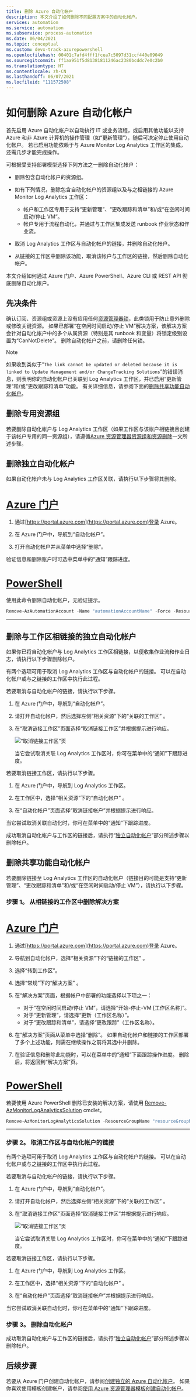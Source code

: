 ```yaml
---
title: 删除 Azure 自动化帐户
description: 本文介绍了如何删除不同配置方案中的自动化帐户。
services: automation
ms.service: automation
ms.subservice: process-automation
ms.date: 06/04/2021
ms.topic: conceptual
ms.custom: devx-track-azurepowershell
ms.openlocfilehash: 00401c7afd4fff1fcea7c5097d31ccf440e09049
ms.sourcegitcommit: ff1aa951f5d81381811246ac2380bcddc7e0c2b0
ms.translationtype: HT
ms.contentlocale: zh-CN
ms.lasthandoff: 06/07/2021
ms.locfileid: "111572508"
---
```

# <a name="how-to-delete-your-azure-automation-account"></a>如何删除 Azure 自动化帐户

首先启用 Azure 自动化帐户以自动执行 IT 或业务流程，或启用其他功能以支持 Azure 和非 Azure 计算机的操作管理（如“更新管理”），随后可决定停止使用自动化帐户。 若已启用功能依赖于与 Azure Monitor Log Analytics 工作区的集成，还需几步才能完成操作。

可根据受支持部署模型选择下列方法之一删除自动化帐户：

* 删除包含自动化帐户的资源组。
* 如有下列情况，删除包含自动化帐户的资源组以及与之相链接的 Azure Monitor Log Analytics 工作区：

    * 帐户和工作区专用于支持“更新管理”、“更改跟踪和清单”和/或“在空闲时间启动/停止 VM”。
    * 帐户专用于流程自动化，并通过与工作区集成发送 runbook 作业状态和作业流。

* 取消 Log Analytics 工作区与自动化帐户的链接，并删除自动化帐户。
* 从链接的工作区中删除该功能，取消该帐户与工作区的链接，然后删除自动化帐户。

本文介绍如何通过 Azure 门户、Azure PowerShell、Azure CLI 或 REST API 彻底删除自动化帐户。

## <a name="prerequisite"></a>先决条件
确认订阅、资源组或资源上没有应用任何[资源管理器锁](../azure-resource-manager/management/lock-resources.md)，此类锁用于防止意外删除或修改关键资源。 如果已部署“在空闲时间启动/停止 VM”解决方案，该解决方案会针对自动化帐户中的多个从属资源（特别是其 runbook 和变量）将锁定级别设置为“CanNotDelete”。 删除自动化帐户之前，请删除任何锁。

> [!NOTE]
> 如果收到类似于“`The link cannot be updated or deleted because it is linked to Update Management and/or ChangeTracking Solutions`”的错误消息，则表明你的自动化帐户已关联到 Log Analytics 工作区，并已启用“更新管理”和/或“更改跟踪和清单”功能。 有关详细信息，请参阅下面的[删除共享功能自动化帐户](#delete-a-shared-capability-automation-account)。

## <a name="delete-the-dedicated-resource-group"></a>删除专用资源组

若要删除自动化帐户与 Log Analytics 工作区（如果工作区与该帐户相链接且创建于该帐户专用的同一资源组），请遵循[Azure 资源管理器资源组和资源删除](../azure-resource-manager/management/delete-resource-group.md)一文所述步骤。

## <a name="delete-a-standalone-automation-account"></a>删除独立自动化帐户

如果自动化帐户未与 Log Analytics 工作区关联，请执行以下步骤将其删除。

# <a name="azure-portal"></a>[Azure 门户](#tab/azure-portal)

1. 通过[https://portal.azure.com](https://portal.azure.com)登录 Azure。

2. 在 Azure 门户中，导航到“自动化帐户”。

3. 打开自动化帐户并从菜单中选择“删除”。

验证信息和删除账户时可选中菜单中的“通知”跟踪进度。

# <a name="powershell"></a>[PowerShell](#tab/azure-powershell)

使用此命令删除自动化帐户，无验证提示。

```powershell
Remove-AzAutomationAccount -Name "automationAccountName" -Force -ResourceGroupName "resourceGroupName"
```

---

## <a name="delete-a-standalone-automation-account-linked-to-workspace"></a>删除与工作区相链接的独立自动化帐户

如果你已将自动化帐户与 Log Analytics 工作区相链接，以便收集作业流和作业日志，请执行以下步骤删除帐户。

有两个选项可用于取消 Log Analytics 工作区与自动化帐户的链接。 可以在自动化帐户或与之链接的工作区中执行此过程。

若要取消与自动化帐户的链接，请执行以下步骤。

1. 在 Azure 门户中，导航到“自动化帐户”。

2. 请打开自动化帐户，然后选择左侧“相关资源”下的“关联的工作区” 。

3. 在“取消链接工作区”页面选择“取消链接工作区”并根据提示进行响应。

   ![“取消链接工作区”页](media/automation-solution-vm-management-remove/automation-unlink-workspace-blade.png)

    当它尝试取消关联 Log Analytics 工作区时，你可在菜单中的“通知”下跟踪进度。

若要取消链接工作区，请执行以下步骤。

1. 在 Azure 门户中，导航到 Log Analytics 工作区。

2. 在工作区中，选择“相关资源”下的“自动化帐户” 。

3. 在“自动化帐户”页面选择“取消链接帐户”并根据提示进行响应。

当它尝试取消关联自动化时，你可在菜单中的“通知”下跟踪进度。

成功取消自动化帐户与工作区的链接后，请执行“[独立自动化帐户](#delete-a-standalone-automation-account)”部分所述步骤以删除帐户。

## <a name="delete-a-shared-capability-automation-account"></a>删除共享功能自动化帐户

若要删除链接至 Log Analytics 工作区的自动化帐户（链接目的可能是支持“更新管理”、“更改跟踪和清单”和/或“在空闲时间启动/停止 VM”），请执行以下步骤。

### <a name="step-1-delete-the-solution-from-the-linked-workspace"></a>步骤 1。 从相链接的工作区中删除解决方案

# <a name="azure-portal"></a>[Azure 门户](#tab/azure-portal)

1. 通过[https://portal.azure.com](https://portal.azure.com)登录 Azure。

2. 导航到自动化帐户，选择“相关资源”下的“链接的工作区” 。

3. 选择“转到工作区”。

4. 选择“常规”下的“解决方案” 。

5. 在“解决方案”页面，根据帐户中部署的功能选择以下项之一：

    * 对于“在空闲时间启动/停止 VM”，请选择“开始-停止-VM [工作区名称]”。
    * 对于“更新管理”，请选择“更新（工作区名称）”。
    * 对于“更改跟踪和清单”，请选择“更改跟踪”（工作区名称）。

6. 在“解决方案”页面从菜单中选择“删除”。 如果自动化帐户和链接的工作区部署了多个上述功能，则需在继续操作之前将其选中并删除。

7. 在验证信息和删除此功能时，可以在菜单中的“通知”下面跟踪操作进度。 删除后，将返回到“解决方案”页。

# <a name="powershell"></a>[PowerShell](#tab/azure-powershell)

若要使用 Azure PowerShell 删除已安装的解决方案，请使用 [Remove-AzMonitorLogAnalyticsSolution](/powershell/module/az.monitoringsolutions/remove-azmonitorloganalyticssolution) cmdlet。

```powershell
Remove-AzMonitorLogAnalyticsSolution -ResourceGroupName "resourceGroupName" -Name "solutionName"
```

---

### <a name="step-2-unlink-workspace-from-automation-account"></a>步骤 2。 取消工作区与自动化帐户的链接

有两个选项可用于取消 Log Analytics 工作区与自动化帐户的链接。 可以在自动化帐户或与之链接的工作区中执行此过程。

若要取消与自动化帐户的链接，请执行以下步骤。

1. 在 Azure 门户中，导航到“自动化帐户”。

2. 请打开自动化帐户，然后选择左侧“相关资源”下的“关联的工作区” 。

3. 在“取消链接工作区”页面选择“取消链接工作区”并根据提示进行响应。

   ![“取消链接工作区”页](media/automation-solution-vm-management-remove/automation-unlink-workspace-blade.png)

    当它尝试取消关联 Log Analytics 工作区时，你可在菜单中的“通知”下跟踪进度。

若要取消链接工作区，请执行以下步骤。

1. 在 Azure 门户中，导航到 Log Analytics 工作区。

2. 在工作区中，选择“相关资源”下的“自动化帐户” 。

3. 在“自动化帐户”页面选择“取消链接帐户”并根据提示进行响应。

当它尝试取消关联自动化时，你可在菜单中的“通知”下跟踪进度。

### <a name="step-3-delete-automation-account"></a>步骤 3。 删除自动化帐户

成功取消自动化帐户与工作区的链接后，请执行“[独立自动化帐户](#delete-a-standalone-automation-account)”部分所述步骤以删除帐户。

## <a name="next-steps"></a>后续步骤

若要从 Azure 门户创建自动化帐户，请参阅[创建独立的 Azure 自动化帐户](automation-create-standalone-account.md)。 如果你喜欢使用模板创建帐户，请参阅[使用 Azure 资源管理器模板创建自动化帐户](quickstart-create-automation-account-template.md)。
